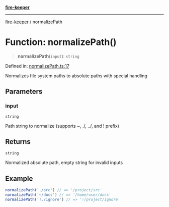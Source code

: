 [**fire-keeper**](../README.md)

***

[fire-keeper](../README.md) / normalizePath

# Function: normalizePath()

> **normalizePath**(`input`): `string`

Defined in: [normalizePath.ts:17](https://github.com/phonowell/fire-keeper/blob/main/src/normalizePath.ts#L17)

Normalizes file system paths to absolute paths with special handling

## Parameters

### input

`string`

Path string to normalize (supports ~, ./, ../, and ! prefix)

## Returns

`string`

Normalized absolute path, empty string for invalid inputs

## Example

```ts
normalizePath('./src') // => '/project/src'
normalizePath('~/docs') // => '/home/user/docs'
normalizePath('!./ignore') // => '!/project/ignore'
```
